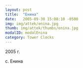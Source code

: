 ```yaml
---
layout: post
title:  "Енина"
date:   2005-09-30 15:08:10 -0500
img: img/attek/enina.jpg
thumb: img/attek/thumbs/enina.jpg
modalID: modalEnina
category: Tower Clocks
---
```

2005 г.

с. Енина